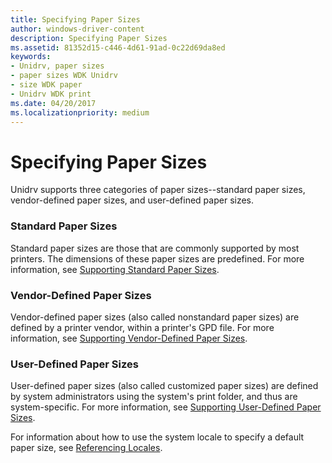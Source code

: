 ```yaml
---
title: Specifying Paper Sizes
author: windows-driver-content
description: Specifying Paper Sizes
ms.assetid: 81352d15-c446-4d61-91ad-0c22d69da8ed
keywords:
- Unidrv, paper sizes
- paper sizes WDK Unidrv
- size WDK paper
- Unidrv WDK print
ms.date: 04/20/2017
ms.localizationpriority: medium
---
```


# Specifying Paper Sizes





Unidrv supports three categories of paper sizes--standard paper sizes, vendor-defined paper sizes, and user-defined paper sizes.

### Standard Paper Sizes

Standard paper sizes are those that are commonly supported by most printers. The dimensions of these paper sizes are predefined. For more information, see [Supporting Standard Paper Sizes](supporting-standard-paper-sizes.md).

### Vendor-Defined Paper Sizes

Vendor-defined paper sizes (also called nonstandard paper sizes) are defined by a printer vendor, within a printer's GPD file. For more information, see [Supporting Vendor-Defined Paper Sizes](supporting-vendor-defined-paper-sizes.md).

### User-Defined Paper Sizes

User-defined paper sizes (also called customized paper sizes) are defined by system administrators using the system's print folder, and thus are system-specific. For more information, see [Supporting User-Defined Paper Sizes](supporting-user-defined-paper-sizes.md).

For information about how to use the system locale to specify a default paper size, see [Referencing Locales](referencing-locales.md).

 

 




